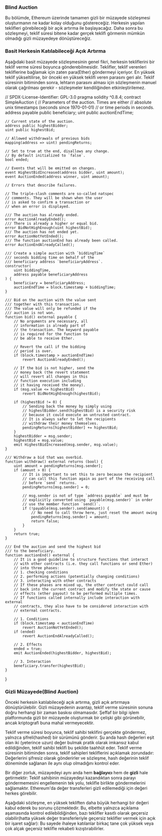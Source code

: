 ### Blind Auction

Bu bölümde, Ethereum üzerinde tamamen gizli bir müzayede sözleşmesi oluşturmanın ne kadar kolay olduğunu göstereceğiz. Herkesin yapılan teklifleri görebileceği bir açık artırma ile başlayacağız. Daha sonra bu sözleşmeyi, teklif süresi bitene kadar gerçek teklifi görmenin mümkün olmadığı gizli müzayedeye dönüştüreceğiz.

### Basit Herkesin Katılabileceği Açık Artırma

Aşağıdaki basit müzayede sözleşmesinin genel fikri, herkesin tekliflerini bir teklif verme süresi boyunca gönderebilmesidir. Teklifler, teklif verenleri tekliflerine bağlamak için zaten para(Ether) göndermeyi içeriyor. En yüksek teklif yükseltilirse, bir önceki en yüksek teklifi veren parasını geri alır. Teklif süresinin bitiminden sonra, lehtarın parasını alması için sözleşmenin manuel olarak çağrılması gerekir - sözleşmeler kendiliğinden etkinleştirilemez.

// SPDX-License-Identifier: GPL-3.0
pragma solidity ^0.8.4;
contract SimpleAuction {
    // Parameters of the auction. Times are either
    // absolute unix timestamps (seconds since 1970-01-01)
    // or time periods in seconds.
    address payable public beneficiary;
    uint public auctionEndTime;

    // Current state of the auction.
    address public highestBidder;
    uint public highestBid;

    // Allowed withdrawals of previous bids
    mapping(address => uint) pendingReturns;

    // Set to true at the end, disallows any change.
    // By default initialized to `false`.
    bool ended;

    // Events that will be emitted on changes.
    event HighestBidIncreased(address bidder, uint amount);
    event AuctionEnded(address winner, uint amount);

    // Errors that describe failures.

    // The triple-slash comments are so-called natspec
    // comments. They will be shown when the user
    // is asked to confirm a transaction or
    // when an error is displayed.

    /// The auction has already ended.
    error AuctionAlreadyEnded();
    /// There is already a higher or equal bid.
    error BidNotHighEnough(uint highestBid);
    /// The auction has not ended yet.
    error AuctionNotYetEnded();
    /// The function auctionEnd has already been called.
    error AuctionEndAlreadyCalled();

    /// Create a simple auction with `biddingTime`
    /// seconds bidding time on behalf of the
    /// beneficiary address `beneficiaryAddress`.
    constructor(
        uint biddingTime,
        address payable beneficiaryAddress
    ) {
        beneficiary = beneficiaryAddress;
        auctionEndTime = block.timestamp + biddingTime;
    }

    /// Bid on the auction with the value sent
    /// together with this transaction.
    /// The value will only be refunded if the
    /// auction is not won.
    function bid() external payable {
        // No arguments are necessary, all
        // information is already part of
        // the transaction. The keyword payable
        // is required for the function to
        // be able to receive Ether.

        // Revert the call if the bidding
        // period is over.
        if (block.timestamp > auctionEndTime)
            revert AuctionAlreadyEnded();

        // If the bid is not higher, send the
        // money back (the revert statement
        // will revert all changes in this
        // function execution including
        // it having received the money).
        if (msg.value <= highestBid)
            revert BidNotHighEnough(highestBid);

        if (highestBid != 0) {
            // Sending back the money by simply using
            // highestBidder.send(highestBid) is a security risk
            // because it could execute an untrusted contract.
            // It is always safer to let the recipients
            // withdraw their money themselves.
            pendingReturns[highestBidder] += highestBid;
        }
        highestBidder = msg.sender;
        highestBid = msg.value;
        emit HighestBidIncreased(msg.sender, msg.value);
    }

    /// Withdraw a bid that was overbid.
    function withdraw() external returns (bool) {
        uint amount = pendingReturns[msg.sender];
        if (amount > 0) {
            // It is important to set this to zero because the recipient
            // can call this function again as part of the receiving call
            // before `send` returns.
            pendingReturns[msg.sender] = 0;

            // msg.sender is not of type `address payable` and must be
            // explicitly converted using `payable(msg.sender)` in order
            // use the member function `send()`.
            if (!payable(msg.sender).send(amount)) {
                // No need to call throw here, just reset the amount owing
                pendingReturns[msg.sender] = amount;
                return false;
            }
        }
        return true;
    }

    /// End the auction and send the highest bid
    /// to the beneficiary.
    function auctionEnd() external {
        // It is a good guideline to structure functions that interact
        // with other contracts (i.e. they call functions or send Ether)
        // into three phases:
        // 1. checking conditions
        // 2. performing actions (potentially changing conditions)
        // 3. interacting with other contracts
        // If these phases are mixed up, the other contract could call
        // back into the current contract and modify the state or cause
        // effects (ether payout) to be performed multiple times.
        // If functions called internally include interaction with external
        // contracts, they also have to be considered interaction with
        // external contracts.

        // 1. Conditions
        if (block.timestamp < auctionEndTime)
            revert AuctionNotYetEnded();
        if (ended)
            revert AuctionEndAlreadyCalled();

        // 2. Effects
        ended = true;
        emit AuctionEnded(highestBidder, highestBid);

        // 3. Interaction
        beneficiary.transfer(highestBid);
    }
}

### Gizli Müzayede(Blind Auction)

Önceki herkesin katılabileceği açık artırma, gizli açık artırmaya dönüştürülebilir. Gizli müzayedenin avantajı, teklif verme süresinin sonuna doğru herhangi bir zaman baskısı olmamasıdır. Şeffaf bir bilgi işlem platformunda gizli bir müzayede oluşturmak bir çelişki gibi görünebilir, ancak kriptografi buna mahal vermeyecektir.

Teklif verme süresi boyunca, teklif sahibi teklifini gerçekte göndermez, yalnızca şifreli(hashed) bir sürümünü gönderir. Şu anda hash değerleri eşit olan iki (yeterince uzun) değer bulmak pratik olarak imkansız kabul edildiğinden, teklif sahibi teklifi bu şekilde taahhüt eder. Teklif verme süresinin bitiminden sonra, teklif sahipleri tekliflerini açıklamak zorundadır: Değerlerini şifresiz olarak gönderirler ve sözleşme, hash değerinin teklif döneminde sağlanan ile aynı olup olmadığını kontrol eder.

Bir diğer zorluk, müzayedeyi aynı anda hem **bağlayıcı** hem de **gizli** hale getirmektir: Teklif sahibinin müzayedeyi kazandıktan sonra parayı göndermemesini engellemenin tek yolu, teklifle birlikte göndermelerini sağlamaktır. Ethereum'da değer transferleri gizli edilemediği için değeri herkes görebilir.

Aşağıdaki sözleşme, en yüksek tekliften daha büyük herhangi bir değeri kabul ederek bu sorunu çözmektedir. Bu, elbette yalnızca açıklama aşamasında kontrol edilebildiğinden, bazı teklifler kasıtlı olarak geçersiz olabilir(hatta yüksek değer transferleriyle geçersiz teklifler vermek için açık bir işaret sağlar): Bu sayede ihaleye katılanlar birkaç tane çok yüksek veya çok alçak geçersiz teklifle rekabeti kızıştırabilirler.